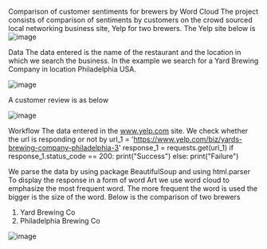 Comparison of customer sentiments for brewers by Word Cloud
The project consists of comparison of sentiments by customers on the crowd sourced local networking business site, Yelp for two brewers. The Yelp site below is 
![image](https://user-images.githubusercontent.com/40518603/115687412-c5ce4f00-a377-11eb-856a-4956a759b340.png)

 
Data
The data entered is the name of the restaurant and the location in which we search the business. In the example we search for a Yard Brewing Company in location Philadelphia USA.

![image](https://user-images.githubusercontent.com/40518603/115687523-e39bb400-a377-11eb-98f8-6657050d1f2b.png)
 

A customer review is as below 

![image](https://user-images.githubusercontent.com/40518603/115687587-f44c2a00-a377-11eb-89a6-410a70073a56.png)


Workflow
The data entered in the www.yelp.com site.
We check whether the url is responding or not by 
url_1 = 'https://www.yelp.com/biz/yards-brewing-company-philadelphia-3'
response_1 = requests.get(url_1)
if response_1.status_code == 200:
    print("Success")
else:
    print("Failure")

We parse the data by using package BeautifulSoup  and using html.parser
To display the response in a form of word Art we use word cloud to emphasize the most frequent word. The more frequent the word is used the bigger is the size of the word.
Below is the comparison of two brewers 
1)	Yard Brewing Co
2)	Philadelphia Brewing Co
 
![image](https://user-images.githubusercontent.com/40518603/115687619-ff9f5580-a377-11eb-96aa-b5a431b9b640.png)
